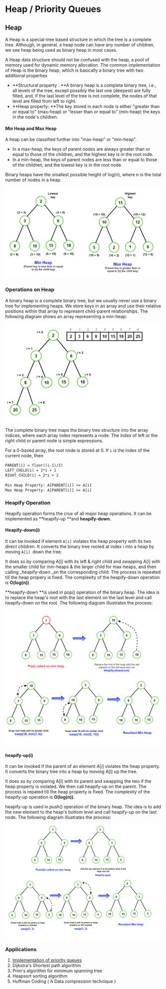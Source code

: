 # Heap / Priority Queues

## Heap

A Heap is a special-tree based structure in which the tree is a complete tree. Although, in general, a heap node can have any number of children, we see heap being used as binary heap in most cases.

A Heap data structure should not be confused with the heap, a pool of memory used for dynamic memory allocation. The common implementation of Heap is the binary heap, which is basically a binary tree with two additional properties

* **Structural property : **A binary heap is a complete binary tree, i.e., all levels of the tree, except possibly the last one (deepest) are fully filled, and, if the last level of the tree is not complete, the nodes of that level are filled from left to right.
* **Heap property: **The key stored in each node is either "greater than or equal to" (max-heap)  or "lesser than or equal to" (min-heap) the keys in the node's children.

#### Min Heap and Max Heap

A heap can be classified further into "max-heap" or "min-heap".

* In a max-heap, the keys of parent nodes are always greater than or equal to those of the children, and the highest key is in the root rode.
* In a min-heap, the keys of parent nodes are less than or equal to those of the children, and the lowest key is in the root node.

Binary heaps have the smallest possible height of log(n), where n is the total number of nodes in a heap.

![Min Heap and Max Heap Representation](<../../.gitbook/assets/Screenshot 2021-05-31 at 7.21.17 PM.png>)

### Operations on Heap

A binary heap is a complete binary tree, but we usually never use a binary tree for implementing heaps. We store keys in an array and use their relative positions within that array to represent child-parent relationships. The following diagram shows an array representing a min-heap:

![Array Representation of Min-Heap](<../../.gitbook/assets/Screenshot 2021-05-31 at 7.27.27 PM.png>)

The complete binary tree maps the binary tree structure into the array indices, where each array index represents a node. The index of left or the right child or parent node is simple expressions.

For a 0-based array, the root node is stored at 0. If `i` is the index of the current node, then

```
PARENT(i) = floor((i-1)/2)
LEFT_CHILD(i) = 2*i + 1
RIGHT_CHILD(i) = 2*i + 2

Min Heap Property: A[PARENT[i]] <= A[i]
Max Heap Property: A[PARENT[i]] >= A[i]
```

### Heapify Operation

Heapify operation forms the crux of all major heap operations. It can be implemented as **heapify-up **and **heapify-down.**

#### Heapify-down(i)

It can be invoked if element `A[i]` violates the heap property with its two direct children. It converts the binary tree rooted at index i into a heap by moving `A[i] `down the tree.

It does so by comparing A\[i] with its left & right child and swapping A\[i] with the smaller child for min-heaps & the larger child for max-heaps, and then calling _heapify-down _on the corresponding child. The process is repeated till the heap propery is fixed. The complexity of the heapify-down operation is **O(log(n))**

**heapify-down **is used in pop() operation of the binary heap. The idea is to replace the heap's root with the last element on the last level and call heapify-down on the root. The following diagram illustrates the process:

![heapfiy-down used in pop()](<../../.gitbook/assets/Screenshot 2021-05-31 at 8.53.30 PM.png>)

#### heapify-up(i)

It can be invoked if the parent of an element A\[i] violates the heap property. It converts the binary tree into a heap by moving A\[i] up the tree.

It does so by comparing A\[i] with its parent and swapping the two if the heap property is violated. We then call heapify-up on the parent. The process is repated till the heap property is fixed. The complexity of the heapify-up operation is **O(log(n)).**

heapify-up is used in push() operation of the binary heap. The idea is to add the new element to the heap's bottom level and call heapify-up on the last node. The following diagram illustrates the process:

![heapify-up used in push()](<../../.gitbook/assets/Screenshot 2021-05-31 at 9.01.40 PM.png>)

### Applications

1. [Implementation of priority queues](implementation-of-priority-queue.md)
2. Dijkstra's Shortest path algorithm
3. Prim's algorithm for minimum spanning tree
4. Heapsort sorting algorithm
5. Huffman Coding ( A Data compression technique )





